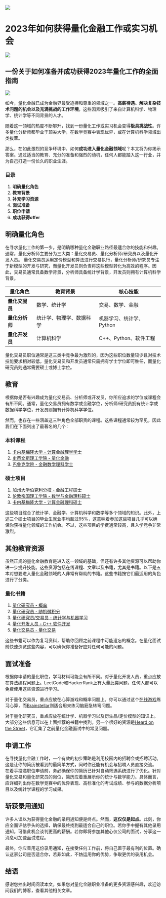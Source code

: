 ![](https://fastly.jsdelivr.net/gh/bucketio/img11@main/2024/10/21/1729466068183-23134fce-3131-4262-b18c-f378d71af4f6.gif)

# 2023年如何获得量化金融工作或实习机会
![](https://fastly.jsdelivr.net/gh/bucketio/img9@main/2024/10/20/1729465031968-b3c8959e-1d37-4b8a-91b1-b0b0dfe25143.png)

## 一份关于如何准备并成功获得2023年量化工作的全面指南

![](https://fastly.jsdelivr.net/gh/bucketio/img12@main/2025/02/06/1738823480945-798e46f7-6058-4766-bb41-43138e3f7c39.JPG)

如今，量化金融已成为金融界最受追捧和尊重的领域之一。**高薪待遇、解决复杂技术问题的机会以及充满挑战的工作环境**，这些因素吸引了来自计算机科学、物理学、统计学等不同背景的人才。

随着这一领域的热度不断攀升，找到一份量化工作或实习机会变得**极具挑战性**。许多量化分析师都毕业于顶尖大学，在数学竞赛中表现优异，或在计算机科学领域出类拔萃。

那么，在如此激烈的竞争环境中，如何**成功进入量化金融领域**呢？本文将为你揭示答案。通过适当的教育、充分的准备和强烈的动机，任何人都能踏入这一行业，并为自己打造一份长久的职业生涯。

### 目录

1. **明确量化角色**
2. **教育背景**
3. **补充学习资源**
4. **面试准备**
5. **职位申请**
6. **成功获得offer**

## 明确量化角色

在寻求量化工作的第一步，是明确哪种量化金融职业路径最适合你的技能和兴趣。通常，量化分析师主要分为三大类：量化交易员、量化分析师/研究员以及量化开发人员。
量化交易员运用定价模型和算法进行交易执行，量化分析师/研究员专注于新模型的开发与研究，而量化开发员则负责将这些模型转化为高效的程序。因此，交易员通常具备数学背景，分析师具备统计学背景，开发员则拥有计算机科学背景。

| 量化角色 | 教育背景 | 核心技能 |
| --- | --- | --- |
| **量化交易员** | 数学、统计学 | 交易、数学、金融 |
| **量化分析师** | 统计学、物理学、数据科学 | 机器学习、统计学、Python |
| **量化开发员** | 计算机科学 | C++、Python、软件工程 |

量化交易员职位通常是这三类中竞争最为激烈的，因为这些职位数量较少且对技术技能要求相对较低。量化交易员和开发员通常只需拥有学士学位即可胜任，而量化研究员则通常需要硕士或博士学位。

## 教育

根据你是否有兴趣成为量化交易员、分析师或开发员，你所应追求的学位或课程会有所不同。通常，量化交易员拥有数学或金融学位，分析师/研究员拥有统计学或数据科学学位，开发员则拥有计算机科学学位。

然而，也存在一些涵盖这三种角色全部职责的课程。这些课程通常较为罕见，因此我们在下面列出了最著名的几个：

### 本科课程

1. [卡内基梅隆大学 - 计算金融理学学士](https://www.cmu.edu/math/bscf/index.html)
2. [史蒂文斯理工学院 - 量化金融](https://www.stevens.edu/school-business/undergraduate-programs/quantitative-finance-bachelor-degree)
3. [巴鲁克学院 - 金融数学理科学士](https://mfeapp.baruch.cuny.edu/math/student/bsfm/)

### 硕士项目

1. [加州大学伯克利分校 - 金融工程硕士](https://mfe.haas.berkeley.edu/)
2. [伦敦帝国理工学院 - 数学与金融理科硕士](https://www.imperial.ac.uk/mathematics/postgraduate/msc/mathematical-finance/)
3. [卡内基梅隆大学 - 计算金融理科硕士](https://www.cmu.edu/mscf/)

这些项目综合了统计学、金融学、计算机科学和数学等多个领域的知识。此外，上述三个硕士项目的毕业生就业率均超过95%，这意味着参加这些项目几乎可以确保你获得量化领域的工作机会。不过，这些项目的学费通常较高，且入学竞争非常激烈。

## 其他教育资源

虽然正规的量化金融教育是进入这一领域的基础，但还有许多其他资源可以帮助你进一步提升技能。这些资源包括在线课程、文章以及书籍，尤其是书籍。以下是五本对想要进入量化金融领域的人非常有帮助的书籍。这些书籍按它们最适用的角色进行了分类。

### 量化书籍

1. [量化研究员 - 概率](https://www.amazon.com/dp/0121741516?ref_=cm_sw_r_cp_ud_dp_V3NBV1MND8FRMN89DNH9)
2. [量化研究员 - 随机微积分](https://www.amazon.co.uk/dp/0387401016?ref_=cm_sw_r_cp_ud_dp_ZHAHNX6XGX0SFD3T052D)
3. [量化研究员/交易员 - 统计学与机器学习](https://www.amazon.co.uk/dp/0387848576?ref_=cm_sw_r_cp_ud_dp_D8Q2KR01TDD1B6XPHYAA)
4. [量化开发人员 - C++ 软件开发](https://www.amazon.com/dp/0521721628?ref_=cm_sw_r_cp_ud_dp_QR7DV7XH17EY3Q8TD6VW)
5. [量化交易员 - 量化交易](https://www.amazon.com/dp/1118362411?ref_=cm_sw_r_cp_ud_dp_SDAXQWV4W87B5321N93G)

这些书籍可以作为复习资料，帮助你回顾之前课程中可能遗忘的概念。在量化面试前快速浏览这些内容，可以确保你准备好应对任何可能的问题。

## 面试准备

根据你申请的量化职位，学习材料可能会有所不同。对于量化开发人员，重点应放在算法编程问题上。LeetCode和HackerRank上有大量此类问题，任何人都可以免费使用这些资源进行学习。

对于量化交易员，重点应放在心算游戏和概率问题上。你可以通过这个[在线游戏](https://openquant.co/blog/openquant.co/math-game)练习心算，而[Brainstellar](https://brainstellar.com/)则适合用来练习脑筋急转弯问题。

对于量化研究员，重点应放在统计学、机器学习以及衍生品/定价模型的知识上。大部分这些信息可以在上面推荐的书籍中找到。另一个很好的资源是[Heard on the Street](https://a.co/d/3GO5Dov)，它汇集了之前量化金融面试中的常见问题。

## 申请工作

在寻找量化金融工作时，一个有效的初步策略是利用校园内的招聘会或招聘活动。这是让你的简历被看到的最简单方式，同时你还能有机会与招聘人员直接交流。
在着手投递职位申请前，务必确保你的简历已针对自动筛选系统进行了优化。针对量化交易和量化研究员的岗位，简历应着重展示你的统计与数学能力。具体而言，应详细列出你在数学竞赛中的优异表现、高标准化的考试成绩、参与的数据分析项目以及统计学课程的学习成果。

## 斩获录用通知

许多人误以为获得量化金融的录用通知便是终点。然而，**这仅仅是起点**。此刻，你应全面评估手头的选择，确保最终找到最适合自己的职位。若你手中握有其他录用通知，可借此机会谈判更高的薪酬。若你即将参加其他心仪公司的面试，分享这一消息可加速面试进程。

最终，你应善用这份录用通知，在接受任何工作前，将自己置于最有利的位置。确认这家公司是否适合你，若非如此，不妨运用你的优势，争取更优的录用机会。

## 结语
感谢您抽出时间阅读本文。如果您对量化金融职业准备的更多资源感兴趣，欢迎访问我们的博客，查看其他相关文章。 